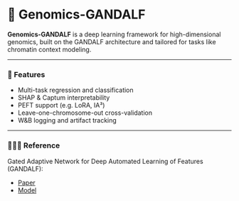 # 🧬 Genomics-GANDALF

**Genomics-GANDALF** is a deep learning framework for high-dimensional genomics, built on the GANDALF architecture and tailored for tasks like chromatin context modeling.

---
### 🔧 Features
- Multi-task regression and classification
- SHAP & Captum interpretability
- PEFT support (e.g. LoRA, IA³)
- Leave-one-chromosome-out cross-validation
- W&B logging and artifact tracking

---
### 🧙🏻‍♂️ Reference
Gated Adaptive Network for Deep Automated Learning of Features (GANDALF): 
 - [Paper](https://arxiv.org/abs/2207.08548) 
 - [Model](https://pytorch-tabular.readthedocs.io/en/latest/models/#gated-adaptive-network-for-deep-automated-learning-of-features-gandalf)

